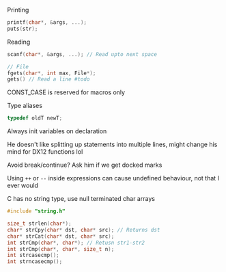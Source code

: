 Printing
```c
printf(char*, &args, ...);
puts(str);
```

Reading
```c
scanf(char*, &args, ...); // Read upto next space

// File
fgets(char*, int max, File*);
gets() // Read a line #todo 
```

CONST_CASE is reserved for macros only

Type aliases
```c
typedef oldT newT;
```

Always init variables on declaration

He doesn't like splitting up statements into multiple lines, might change his mind for DX12 functions lol

Avoid break/continue? Ask him if we get docked marks

Using `++` or `--` inside expressions can cause undefined behaviour, not that I ever would

C has no string type, use null terminated char arrays
```c
#include "string.h"

size_t strlen(char*);
char* strCpy(char* dst, char* src); // Returns dst
char* strCat(char* dst, char* src);
int strCmp(char*, char*); // Retusn str1-str2
int strCmp(char*, char*, size_t n);
int strcasecmp();
int strncasecmp();
```